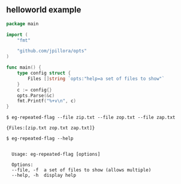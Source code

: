 ## helloworld example

<!--tmpl,code=go:cat main.go -->
``` go 
package main

import (
	"fmt"

	"github.com/jpillora/opts"
)

func main() {
	type config struct {
		Files []string `opts:"help=a set of files to show"`
	}
	c := config{}
	opts.Parse(&c)
	fmt.Printf("%+v\n", c)
}
```
<!--/tmpl-->

```
$ eg-repeated-flag --file zip.txt --file zop.txt --file zap.txt
```

<!--tmpl,code=plain:go run main.go --file zip.txt --file zop.txt --file zap.txt -->
``` plain 
{Files:[zip.txt zop.txt zap.txt]}
```
<!--/tmpl-->

```
$ eg-repeated-flag --help
```

<!--tmpl,code=plain:go build -o eg-repeated-flag && ./eg-repeated-flag --help ; rm eg-repeated-flag -->
``` plain 

  Usage: eg-repeated-flag [options]

  Options:
  --file, -f  a set of files to show (allows multiple)
  --help, -h  display help

```
<!--/tmpl-->
